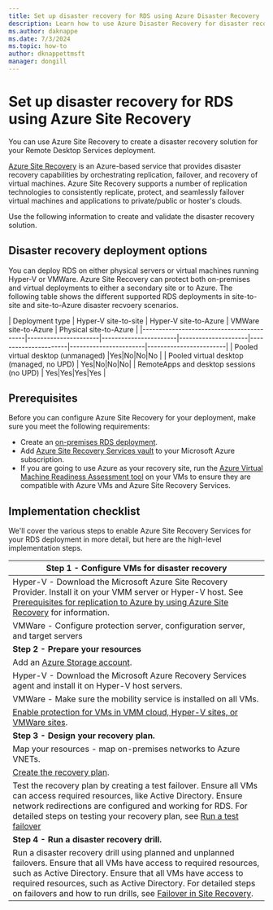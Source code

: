 ```yaml
---
title: Set up disaster recovery for RDS using Azure Disaster Recovery
description: Learn how to use Azure Disaster Recovery for disaster recovery for an RDS deployment
ms.author: daknappe
ms.date: 7/3/2024
ms.topic: how-to
author: dknappettmsft
manager: dongill
---
```

# Set up disaster recovery for RDS using Azure Site Recovery

You can use Azure Site Recovery to create a disaster recovery solution for your Remote Desktop Services deployment.

[Azure Site Recovery](/azure/site-recovery/site-recovery-overview) is an Azure-based service that provides disaster recovery capabilities by orchestrating replication, failover, and recovery of virtual machines. Azure Site Recovery supports a number of replication technologies to consistently replicate, protect, and seamlessly failover virtual machines and applications to private/public or hoster's clouds.

Use the following information to create and validate the disaster recovery solution.

## Disaster recovery deployment options

You can deploy RDS on either physical servers or virtual machines running Hyper-V or VMWare. Azure Site Recovery can protect both on-premises and virtual deployments to either a secondary site or to Azure. The following table shows the different supported RDS deployments in site-to-site and site-to-Azure disaster recvoery scenarios.

| Deployment type                          | Hyper-V site-to-site | Hyper-V site-to-Azure | VMWare site-to-Azure | Physical site-to-Azure |
|------------------------------------------|----------------------|-----------------------|---------------------|----------------------|-----------------------|------------------------|
| Pooled virtual desktop (unmanaged)       |Yes|No|No|No |
| Pooled virtual desktop (managed, no UPD) | Yes|No|No|No|
| RemoteApps and desktop sessions (no UPD) | Yes|Yes|Yes|Yes  |

## Prerequisites

Before you can configure Azure Site Recovery for your deployment, make sure you meet the following requirements:

- Create an [on-premises RDS deployment](rds-deploy-infrastructure.md).
- Add [Azure Site Recovery Services vault](/azure/site-recovery/site-recovery-vmm-to-azure#create-a-recovery-services-vault) to your Microsoft Azure subscription.
- If you are going to use Azure as your recovery site, run the [Azure Virtual Machine Readiness Assessment tool](https://azure.microsoft.com/downloads/vm-readiness-assessment/) on your VMs to ensure they are compatible with Azure VMs and Azure Site Recovery Services.

## Implementation checklist

We'll cover the various steps to enable Azure Site Recovery Services for your RDS deployment in more detail, but here are the high-level implementation steps.

| **Step 1 - Configure VMs for disaster recovery**                                                                                                                                                                                               |
|--------------------------------------------------------------------------------------------------------------------------------------------------------------------------------------------------------------------------------------------|
| Hyper-V - Download the Microsoft Azure Site Recovery Provider. Install it on your VMM server or Hyper-V host. See [Prerequisites for replication to Azure by using Azure Site Recovery](/azure/site-recovery/site-recovery-prereq) for information.                                                                                                                             |
| VMWare - Configure protection server, configuration server, and target servers                                                                                                                                                      |
| **Step 2 - Prepare your resources**                                                                                                                                                                                                           |
| Add an [Azure Storage account](/azure/storage/storage-create-storage-account).                                                                                                                                                                                                              |
| Hyper-V - Download the Microsoft Azure Recovery Services agent and install it on Hyper-V host servers.                                                                                                                                     |
| VMWare - Make sure the mobility service is installed on all VMs.                                                                                                                                                                           |
| [Enable protection for VMs in VMM cloud, Hyper-V sites, or VMWare sites](rds-enable-dr-with-asr.md).                                                                                                                                                                    |
| **Step 3 - Design your recovery plan.**                                                                                                                                                                                                        |
| Map your resources - map on-premises networks to Azure VNETs.                                                                                                                                                                              |
| [Create the recovery plan](rds-disaster-recovery-plan.md). |
| Test the recovery plan by creating a test failover. Ensure all VMs can access required resources, like Active Directory. Ensure network redirections are configured and working for RDS. For detailed steps on testing your recovery plan, see [Run a test failover](/azure/site-recovery/site-recovery-test-failover-to-azure)|
| **Step 4 - Run a disaster recovery drill.**                                                                                                                                                                                                     |
| Run a disaster recovery drill using planned and unplanned failovers. Ensure that all VMs have access to required resources, such as Active Directory. Ensure that all VMs have access to required resources, such as Active Directory. For detailed steps on failovers and how to run drills, see [Failover in Site Recovery](/azure/site-recovery/site-recovery-failover).|


